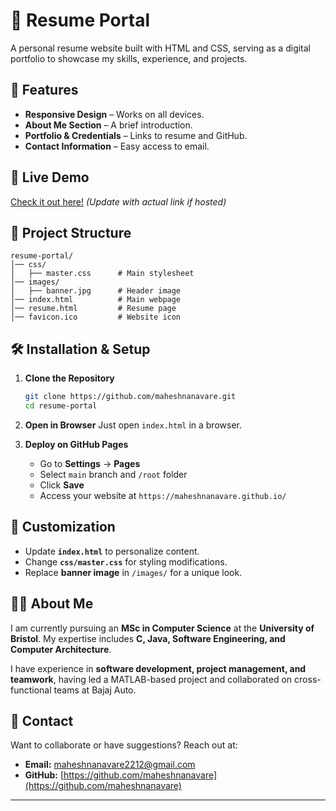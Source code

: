 # 📝 Resume Portal

A personal resume website built with HTML and CSS, serving as a digital portfolio to showcase my skills, experience, and projects.

## 🌟 Features

- **Responsive Design** – Works on all devices.
- **About Me Section** – A brief introduction.
- **Portfolio & Credentials** – Links to resume and GitHub.
- **Contact Information** – Easy access to email.

## 🚀 Live Demo

[Check it out here!](https://maheshnanavare.github.io/) *(Update with actual link if hosted)*

## 📂 Project Structure

```
resume-portal/
│── css/
│   ├── master.css      # Main stylesheet
│── images/
│   ├── banner.jpg      # Header image
│── index.html          # Main webpage
│── resume.html         # Resume page
│── favicon.ico         # Website icon
```

## 🛠️ Installation & Setup

1. **Clone the Repository**
   ```sh
   git clone https://github.com/maheshnanavare.git
   cd resume-portal
   ```

2. **Open in Browser**
   Just open `index.html` in a browser.

3. **Deploy on GitHub Pages**
   - Go to **Settings** → **Pages**  
   - Select `main` branch and `/root` folder  
   - Click **Save**  
   - Access your website at `https://maheshnanavare.github.io/`

## 🎨 Customization

- Update **`index.html`** to personalize content.
- Change **`css/master.css`** for styling modifications.
- Replace **banner image** in `/images/` for a unique look.

## 👨‍💻 About Me

I am currently pursuing an **MSc in Computer Science** at the **University of Bristol**. My expertise includes **C, Java, Software Engineering, and Computer Architecture**.

I have experience in **software development, project management, and teamwork**, having led a MATLAB-based project and collaborated on cross-functional teams at Bajaj Auto.

## 📩 Contact

Want to collaborate or have suggestions? Reach out at:

- **Email:** [maheshnanavare2212@gmail.com](mailto:maheshnanavare2212@gmail.com)
- **GitHub:** [https://github.com/maheshnanavare](https://github.com/maheshnanavare)

---
